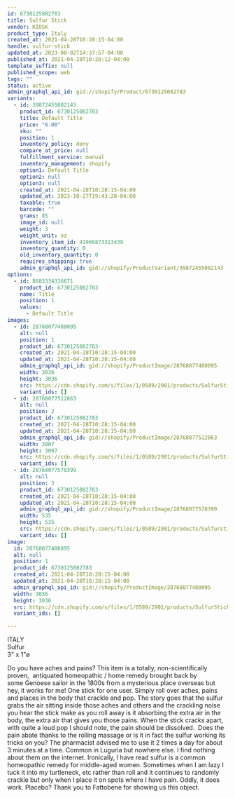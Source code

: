 ```yaml
---
id: 6730125082783
title: Sulfur Stick
vendor: KIOSK
product_type: Italy
created_at: 2021-04-28T10:28:15-04:00
handle: sulfur-stick
updated_at: 2023-08-02T14:37:57-04:00
published_at: 2021-04-28T10:28:12-04:00
template_suffix: null
published_scope: web
tags: ""
status: active
admin_graphql_api_id: gid://shopify/Product/6730125082783
variants:
  - id: 39872455082143
    product_id: 6730125082783
    title: Default Title
    price: "6.00"
    sku: ""
    position: 1
    inventory_policy: deny
    compare_at_price: null
    fulfillment_service: manual
    inventory_management: shopify
    option1: Default Title
    option2: null
    option3: null
    created_at: 2021-04-28T10:28:15-04:00
    updated_at: 2023-10-27T19:43:28-04:00
    taxable: true
    barcode: ""
    grams: 85
    image_id: null
    weight: 3
    weight_unit: oz
    inventory_item_id: 41966873313439
    inventory_quantity: 0
    old_inventory_quantity: 0
    requires_shipping: true
    admin_graphql_api_id: gid://shopify/ProductVariant/39872455082143
options:
  - id: 8683334336671
    product_id: 6730125082783
    name: Title
    position: 1
    values:
      - Default Title
images:
  - id: 28768077480095
    alt: null
    position: 1
    product_id: 6730125082783
    created_at: 2021-04-28T10:28:15-04:00
    updated_at: 2021-04-28T10:28:15-04:00
    admin_graphql_api_id: gid://shopify/ProductImage/28768077480095
    width: 3036
    height: 3036
    src: https://cdn.shopify.com/s/files/1/0589/2901/products/SulfurStick2.jpg?v=1619620095
    variant_ids: []
  - id: 28768077512863
    alt: null
    position: 2
    product_id: 6730125082783
    created_at: 2021-04-28T10:28:15-04:00
    updated_at: 2021-04-28T10:28:15-04:00
    admin_graphql_api_id: gid://shopify/ProductImage/28768077512863
    width: 3007
    height: 3007
    src: https://cdn.shopify.com/s/files/1/0589/2901/products/SulfurStick1.jpg?v=1619620095
    variant_ids: []
  - id: 28768077578399
    alt: null
    position: 3
    product_id: 6730125082783
    created_at: 2021-04-28T10:28:15-04:00
    updated_at: 2021-04-28T10:28:15-04:00
    admin_graphql_api_id: gid://shopify/ProductImage/28768077578399
    width: 535
    height: 535
    src: https://cdn.shopify.com/s/files/1/0589/2901/products/Sulfurstick4.jpg?v=1619620095
    variant_ids: []
image:
  id: 28768077480095
  alt: null
  position: 1
  product_id: 6730125082783
  created_at: 2021-04-28T10:28:15-04:00
  updated_at: 2021-04-28T10:28:15-04:00
  admin_graphql_api_id: gid://shopify/ProductImage/28768077480095
  width: 3036
  height: 3036
  src: https://cdn.shopify.com/s/files/1/0589/2901/products/SulfurStick2.jpg?v=1619620095
  variant_ids: []

---
```


ITALY  
Sulfur  
3" x 1"ø

Do you have aches and pains? This item is a totally, non-scientifically proven,  antiquated homeopathic / home remedy brought back by some Genoese sailor in the 1800s from a mysterious place overseas but hey, it works for me! One stick for one user. Simply roll over aches, pains and places in the body that crackle and pop. The story goes that the sulfur grabs the air sitting inside those aches and others and the crackling noise you hear the stick make as you roll away is it absorbing the extra air in the body, the extra air that gives you those pains. When the stick cracks apart, with quite a loud pop I should note, the pain should be dissolved.  Does the pain abate thanks to the rolling massage or is it in fact the sulfur working its tricks on you? The pharmacist advised me to use it 2 times a day for about 3 minutes at a time. Common in Luguria but nowhere else. I find nothing about them on the internet. Ironically, I have read sulfur is a common homeopathic remedy for middle-aged women. Sometimes when I am lazy I tuck it into my turtleneck, etc rather than roll and it continues to randomly crackle but only when I place it on spots where I have pain. Oddly, it does work. Placebo? Thank you to Fattobene for showing us this object.